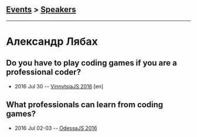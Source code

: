 ## [Events](../README.md) > [Speakers](../speakers.md)
---

# Александр Лябах

## Do you have to play coding games if you are a professional coder?
- 2016 Jul 30 -- [VinnytsiaJS 2016](https://www.youtube.com/watch?v=aMWg4FgmfYI) [en]   
## What professionals can learn from coding games?
- 2016 Jul 02-03 -- [OdessaJS 2016](https://youtu.be/00_UFw0elIY)    
